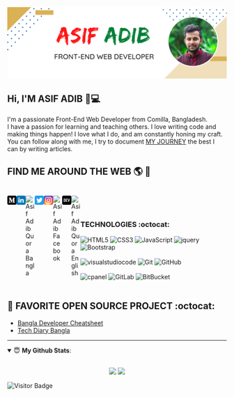 <img src="https://raw.githubusercontent.com/asifadib/asifadib/master/img/Asif-Adib_Github_Readme_Profile_Cover.png" alt="banner that says Asif Adib - Front-End Web Developer">


## Hi, I'M ASIF ADIB 👋💻 </br>
I'm a passionate Front-End Web Developer from Comilla, Bangladesh. </br> I have a passion for learning and teaching others. I love writing code and making things happen! I love what I do, and am constantly honing my craft. You can follow along with me, I try to document <a href="https://medium.com/asifadib-diary/">MY JOURNEY</a> the best I can by writing articles.



## FIND ME AROUND THE WEB 🌎 💬
<br>
<a href="https://medium.com/@asifadib">
  <img align="left" alt="Asif Adib Medium" width="21px" src="https://raw.githubusercontent.com/edent/SuperTinyIcons/099dc12b59179d07d534069bc8551718f786d91a/images/svg/medium.svg" />
</a>
<a href="https://www.linkedin.com/in/asifadib/">
  <img align="left" alt="Asif Adib Linkdin" width="21px" src="https://raw.githubusercontent.com/edent/SuperTinyIcons/099dc12b59179d07d534069bc8551718f786d91a/images/svg/linkedin.svg" />
</a>
<a href="https://bn.quora.com/profile/Asif-Adib-1">
  <img align="left" alt="Asif Adib Quora Bangla" width="21px" src="https://raw.githubusercontent.com/FortAwesome/Font-Awesome/1147d199a35293b391152ee85e2d30988439157f/svgs/brands/quora.svg" />
</a>

<a href="https://twitter.com/asifadib780">
  <img align="left" alt="Asif Adib Twitter" width="21px" src="https://raw.githubusercontent.com/edent/SuperTinyIcons/099dc12b59179d07d534069bc8551718f786d91a/images/svg/twitter.svg" />
</a>
<a href="https://instagram.com/asifadib780">
  <img align="left" alt="Asif Adib Instagram" width="21px" src="https://raw.githubusercontent.com/edent/SuperTinyIcons/099dc12b59179d07d534069bc8551718f786d91a/images/svg/instagram.svg" />
</a>
<a href="https://www.facebook.com/asifadib.official">
  <img align="left" alt="Asif Adib Facebook" width="21px" src="https://raw.githubusercontent.com/FortAwesome/Font-Awesome/1147d199a35293b391152ee85e2d30988439157f/svgs/brands/facebook.svg" />
 </a>
<a href="https://dev.to/asifadib">
  <img align="left" alt="Asif Adib DEV" width="21px" src="https://raw.githubusercontent.com/edent/SuperTinyIcons/099dc12b59179d07d534069bc8551718f786d91a/images/svg/dev_to.svg" />
</a>
<a href="https://www.quora.com/profile/Asif-Adib-3">
  <img align="left" alt="Asif Adib Quora English" width="21px" src="https://raw.githubusercontent.com/FortAwesome/Font-Awesome/1147d199a35293b391152ee85e2d30988439157f/svgs/brands/quora.svg" />
</a>

<br/>
<br/>

### TECHNOLOGIES :octocat:

![HTML5](https://img.shields.io/badge/-HTML5-black?style=flat-square&logo=html5&logoColor=white)
![CSS3](https://img.shields.io/badge/-CSS3-black?style=flat-square&logo=css3)
![JavaScript](https://img.shields.io/badge/-JavaScript-black?style=flat-square&logo=javascript)
![jquery](https://img.shields.io/badge/-jQuery-black?style=flat-square&logo=jquery)
![Bootstrap](https://img.shields.io/badge/-Bootstrap-black?style=flat-square&logo=bootstrap)
<br/><br/>
![visualstudiocode](https://img.shields.io/badge/-VScode-black?style=flat-square&logo=visualstudiocode)
![Git](https://img.shields.io/badge/-Git-black?style=flat-square&logo=git)
![GitHub](https://img.shields.io/badge/-GitHub-black?style=flat-square&logo=github)
<br/><br/>
![cpanel](https://img.shields.io/badge/-cpanel-black?style=flat-square&logo=cpanel)
![GitLab](https://img.shields.io/badge/-GitLab-black?style=flat-square&logo=gitlab)
![BitBucket](https://img.shields.io/badge/-BitBucket-black?style=flat-square&logo=bitbucket)
<br/><br/>


## 🤖 FAVORITE OPEN SOURCE PROJECT :octocat:

- [Bangla Developer Cheatsheet](https://devsonket.com/)
- [Tech Diary Bangla](https://www.techdiary.dev/)




---

<details open>
 <summary> 😇 <b>My Github Stats</b>: </summary>
<br>
<p align = "center">
  <img src = "https://github-readme-stats.vercel.app/api?username=asifadib&show_icons=true&theme=tokyonight&line_height=27">
  <img src = "https://github-readme-stats.vercel.app/api/top-langs/?username=asifadib&hide=java&theme=tokyonight">
</p>
</details>


![Visitor Badge](https://visitor-badge.laobi.icu/badge?page_id=asifadib)












<!--Extra Features Here--->


<!--


![adobexd](https://img.shields.io/badge/-AdobeXD-black?style=flat-square&logo=adobexd)
![adobephotoshop](https://img.shields.io/badge/-AdobePhotoshop-black?style=flat-square&logo=adobephotoshop)
![adobeillustrator](https://img.shields.io/badge/-AdobeIllustrator-black?style=flat-square&logo=adobeillustrator)

![Meetup](https://img.shields.io/badge/-Meetup-black?style=flat-square&logo=meetup)
![Toggl](https://img.shields.io/badge/-Toggl-black?style=flat-square&logo=toggl)
![Filezilla](https://img.shields.io/badge/-Filezilla-black?style=flat-square&logo=filezilla)
![Gmail](https://img.shields.io/badge/-Gmail-black?style=flat-square&logo=gmail)
![Payoneer](https://img.shields.io/badge/-Payoneer-black?style=flat-square&logo=Payoneer)
![xiaomi](https://img.shields.io/badge/-Xiaomi-black?style=flat-square&logo=xiaomi)
![pingdom](https://img.shields.io/badge/-Pingdom-black?style=flat-square&logo=pingdom)
![skype](https://img.shields.io/badge/-Skype-black?style=flat-square&logo=skype)
![windows](https://img.shields.io/badge/-Windows10-black?style=flat-square&logo=windows)
![letsencrypt](https://img.shields.io/badge/-Letsencrypt-black?style=flat-square&logo=letsencrypt)
![behance](https://img.shields.io/badge/-Behance-black?style=flat-square&logo=behance)
![basecamp](https://img.shields.io/badge/-Basecamp-black?style=flat-square&logo=basecamp)
![Codeigniter](https://img.shields.io/badge/-Codeigniter-black?style=flat-square&logo=codeigniter)

![MySQL](https://img.shields.io/badge/-MySQL-black?style=flat-square&logo=mysql)

![PHP](https://img.shields.io/badge/-PHP-black?style=flat-square&logo=php)

![Nodejs](https://img.shields.io/badge/-Nodejs-black?style=flat-square&logo=Node.js)
![shopify](https://img.shields.io/badge/-Shopify-black?style=flat-square&logo=shopify)
![Woocommerce](https://img.shields.io/badge/-Woocommerce-black?style=flat-square&logo=woocommerce)

![Woo](https://img.shields.io/badge/-Woo-black?style=flat-square&logo=woo)
![xampp](https://img.shields.io/badge/-Xampp-black?style=flat-square&logo=xampp)
![Slack](https://img.shields.io/badge/-Slack-black?style=flat-square&logo=slack)

![wordpress](https://img.shields.io/badge/-WordPress-black?style=flat-square&logo=wordpress)
![gutenberg](https://img.shields.io/badge/-Gutenberg-black?style=flat-square&logo=gutenberg)
![Yoast](https://img.shields.io/badge/-Yoast-black?style=flat-square&logo=yoast)
![squarespace](https://img.shields.io/badge/-Squarespace-black?style=flat-square&logo=squarespace)




-->



<!--

## PROGRAMMING LANGUAGES  :rocket:
| <img src="https://raw.githubusercontent.com/asifadib/asifadib/master/img/js.png" width=60> |
|:---:|
</br>

### TOOLS :fire:
|<img src="https://raw.githubusercontent.com/asifadib/asifadib/master/img/git.png" width=60> | <img src="https://raw.githubusercontent.com/asifadib/asifadib/master/img/github.svg" width=60> | <img src="https://raw.githubusercontent.com/asifadib/asifadib/master/img/vscode.png" width=60> |
|:---:|:---:|:---:|
<br/>

-->










<!--
**asifadib/asifadib** is a ✨ _special_ ✨ repository because its `README.md` (this file) appears on your GitHub profile.

Here are some ideas to get you started:

- 🔭 I’m currently working on ...
- 🌱 I’m currently learning ...
- 👯 I’m looking to collaborate on ...
- 🤔 I’m looking for help with ...
- 💬 Ask me about ...
- 📫 How to reach me: ...
- 😄 Pronouns: ...
- ⚡ Fun fact: ...
-->

